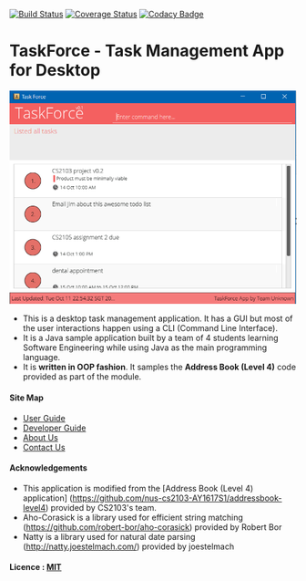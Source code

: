 [![Build Status](https://travis-ci.org/CS2103AUG2016-F10-C2/main.svg?branch=master)](https://travis-ci.org/CS2103AUG2016-F10-C2/main)
[![Coverage Status](https://coveralls.io/repos/github/CS2103AUG2016-F10-C2/main/badge.svg?branch=master)](https://coveralls.io/github/CS2103AUG2016-F10-C2/main?branch=master)
[![Codacy Badge](https://api.codacy.com/project/badge/Grade/27c9aca5f1cf4850b42dfa423afe7eff)](https://www.codacy.com/app/TeamUnknown/TaskForce?utm_source=github.com&amp;utm_medium=referral&amp;utm_content=CS2103AUG2016-F10-C2/main&amp;utm_campaign=Badge_Grade)

# TaskForce - Task Management App for Desktop

<img src="docs/images/taskforce_gui_3.PNG" width="600"><br>

* This is a desktop task management application. It has a GUI but most of the user interactions happen using
  a CLI (Command Line Interface).
* It is a Java sample application built by a team of 4 students learning Software Engineering while using Java as
  the main programming language.
* It is **written in OOP fashion**. It samples the **Address Book (Level 4)** code provided as part of the module.



#### Site Map
* [User Guide](docs/UserGuide.md)
* [Developer Guide](docs/DeveloperGuide.md)
* [About Us](docs/AboutUs.md)
* [Contact Us](docs/ContactUs.md)


#### Acknowledgements

* This application is modified from the [Address Book (Level 4) application]
  (https://github.com/nus-cs2103-AY1617S1/addressbook-level4) provided by CS2103's team.
* Aho-Corasick is a library used for efficient string matching
  (https://github.com/robert-bor/aho-corasick) provided by Robert Bor
* Natty is a library used for natural date parsing
  (http://natty.joestelmach.com/) provided by joestelmach


#### Licence : [MIT](LICENSE)
